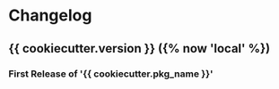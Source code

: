 # Changelog

<!--next-version-placeholder-->

## {{ cookiecutter.version }} ({% now 'local' %})

### First Release of '{{ cookiecutter.pkg_name }}'
